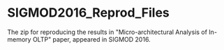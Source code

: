 # SIGMOD2016_Reprod_Files
The zip for reproducing the results in "Micro-architectural Analysis of In-memory OLTP" paper, appeared in SIGMOD 2016.
